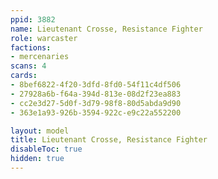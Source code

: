 ```yaml
---
ppid: 3882
name: Lieutenant Crosse, Resistance Fighter
role: warcaster
factions:
- mercenaries
scans: 4
cards:
- 8bef6822-4f20-3dfd-8fd0-54f11c4df506
- 27928a6b-f64a-394d-813e-08d2f23ea883
- cc2e3d27-5d0f-3d79-98f8-80d5abda9d90
- 363e1a93-926b-3594-922c-e9c22a552200

layout: model
title: Lieutenant Crosse, Resistance Fighter
disableToc: true
hidden: true
---
```

